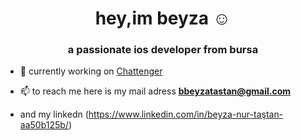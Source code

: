 <h1 align="center">hey,im beyza ☺️ </h1>
<h3 align="center">a passionate ios developer from bursa</h3>


- 🤯 currently working on [Chattenger](https://github.com/beyzatastan/ChattengerApp)

- 📫 to reach me here is my mail adress **bbeyzatastan@gmail.com**
- and my linkedn (https://www.linkedin.com/in/beyza-nur-taştan-aa50b125b/)

